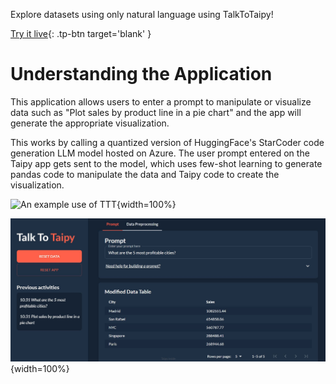 Explore datasets using only natural language using TalkToTaipy!

[Try it live](https://talk-to-taipy.taipy.cloud/){: .tp-btn target='blank' }

# Understanding the Application

This application allows users to enter a prompt to manipulate or visualize data such
as "Plot sales by product line in a pie chart" and the app will generate the
appropriate visualization.

This works by calling a quantized version of HuggingFace's StarCoder code generation
LLM model hosted on Azure. The user prompt entered on the Taipy app gets sent to the
model, which uses few-shot learning to generate pandas code to manipulate the data and
Taipy code to create the visualization.

![An example use of TTT](images/talk_to_taipy_example.gif){width=100%}

![What are the 5 most profitable cities?](images/talk_to_taipy_image.jpeg){width=100%}
